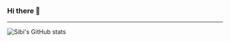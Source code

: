 ### Hi there 👋
---
<!-- <img align="center" src="https://github-readme-stats.vercel.app/api?username=SibiAkkash&show_icons=true" alt="SibiAkkash"/> -->

![Sibi's GitHub stats](https://github-readme-stats.vercel.app/api?username=SibiAkkash&count_private=true&show_icons=true&theme=onedark&hide_border=true)
<!--
**SibiAkkash/SibiAkkash** is a ✨ _special_ ✨ repository because its `README.md` (this file) appears on your GitHub profile.


Here are some ideas to get you started:

- 🔭 I’m currently working on ...
- 🌱 I’m currently learning ...
- 👯 I’m looking to collaborate on ...
- 🤔 I’m looking for help with ...
- 💬 Ask me about ...
- 📫 How to reach me: ...
- 😄 Pronouns: ...
- ⚡ Fun fact: ...
-->

